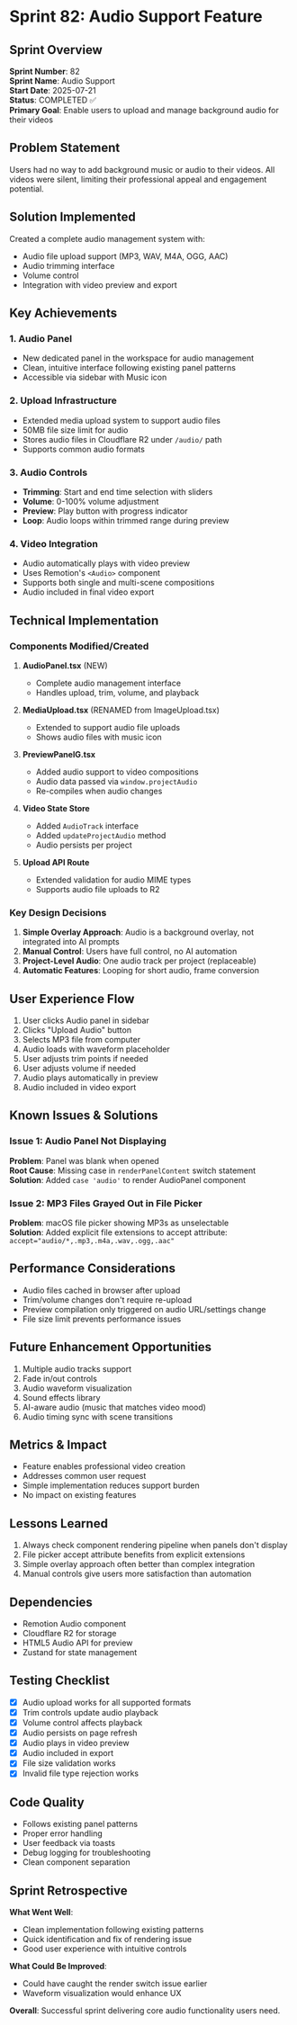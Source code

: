 # Sprint 82: Audio Support Feature

## Sprint Overview
**Sprint Number**: 82  
**Sprint Name**: Audio Support  
**Start Date**: 2025-07-21  
**Status**: COMPLETED ✅  
**Primary Goal**: Enable users to upload and manage background audio for their videos

## Problem Statement
Users had no way to add background music or audio to their videos. All videos were silent, limiting their professional appeal and engagement potential.

## Solution Implemented
Created a complete audio management system with:
- Audio file upload support (MP3, WAV, M4A, OGG, AAC)
- Audio trimming interface
- Volume control
- Integration with video preview and export

## Key Achievements

### 1. Audio Panel
- New dedicated panel in the workspace for audio management
- Clean, intuitive interface following existing panel patterns
- Accessible via sidebar with Music icon

### 2. Upload Infrastructure
- Extended media upload system to support audio files
- 50MB file size limit for audio
- Stores audio files in Cloudflare R2 under `/audio/` path
- Supports common audio formats

### 3. Audio Controls
- **Trimming**: Start and end time selection with sliders
- **Volume**: 0-100% volume adjustment
- **Preview**: Play button with progress indicator
- **Loop**: Audio loops within trimmed range during preview

### 4. Video Integration
- Audio automatically plays with video preview
- Uses Remotion's `<Audio>` component
- Supports both single and multi-scene compositions
- Audio included in final video export

## Technical Implementation

### Components Modified/Created
1. **AudioPanel.tsx** (NEW)
   - Complete audio management interface
   - Handles upload, trim, volume, and playback

2. **MediaUpload.tsx** (RENAMED from ImageUpload.tsx)
   - Extended to support audio file uploads
   - Shows audio files with music icon

3. **PreviewPanelG.tsx**
   - Added audio support to video compositions
   - Audio data passed via `window.projectAudio`
   - Re-compiles when audio changes

4. **Video State Store**
   - Added `AudioTrack` interface
   - Added `updateProjectAudio` method
   - Audio persists per project

5. **Upload API Route**
   - Extended validation for audio MIME types
   - Supports audio file uploads to R2

### Key Design Decisions
1. **Simple Overlay Approach**: Audio is a background overlay, not integrated into AI prompts
2. **Manual Control**: Users have full control, no AI automation
3. **Project-Level Audio**: One audio track per project (replaceable)
4. **Automatic Features**: Looping for short audio, frame conversion

## User Experience Flow
1. User clicks Audio panel in sidebar
2. Clicks "Upload Audio" button
3. Selects MP3 file from computer
4. Audio loads with waveform placeholder
5. User adjusts trim points if needed
6. User adjusts volume if needed
7. Audio plays automatically in preview
8. Audio included in video export

## Known Issues & Solutions

### Issue 1: Audio Panel Not Displaying
**Problem**: Panel was blank when opened  
**Root Cause**: Missing case in `renderPanelContent` switch statement  
**Solution**: Added `case 'audio'` to render AudioPanel component

### Issue 2: MP3 Files Grayed Out in File Picker
**Problem**: macOS file picker showing MP3s as unselectable  
**Solution**: Added explicit file extensions to accept attribute: `accept="audio/*,.mp3,.m4a,.wav,.ogg,.aac"`

## Performance Considerations
- Audio files cached in browser after upload
- Trim/volume changes don't require re-upload
- Preview compilation only triggered on audio URL/settings change
- File size limit prevents performance issues

## Future Enhancement Opportunities
1. Multiple audio tracks support
2. Fade in/out controls
3. Audio waveform visualization
4. Sound effects library
5. AI-aware audio (music that matches video mood)
6. Audio timing sync with scene transitions

## Metrics & Impact
- Feature enables professional video creation
- Addresses common user request
- Simple implementation reduces support burden
- No impact on existing features

## Lessons Learned
1. Always check component rendering pipeline when panels don't display
2. File picker accept attribute benefits from explicit extensions
3. Simple overlay approach often better than complex integration
4. Manual controls give users more satisfaction than automation

## Dependencies
- Remotion Audio component
- Cloudflare R2 for storage
- HTML5 Audio API for preview
- Zustand for state management

## Testing Checklist
- [x] Audio upload works for all supported formats
- [x] Trim controls update audio playback
- [x] Volume control affects playback
- [x] Audio persists on page refresh
- [x] Audio plays in video preview
- [x] Audio included in export
- [x] File size validation works
- [x] Invalid file type rejection works

## Code Quality
- Follows existing panel patterns
- Proper error handling
- User feedback via toasts
- Debug logging for troubleshooting
- Clean component separation

## Sprint Retrospective
**What Went Well**:
- Clean implementation following existing patterns
- Quick identification and fix of rendering issue
- Good user experience with intuitive controls

**What Could Be Improved**:
- Could have caught the render switch issue earlier
- Waveform visualization would enhance UX

**Overall**: Successful sprint delivering core audio functionality users need.